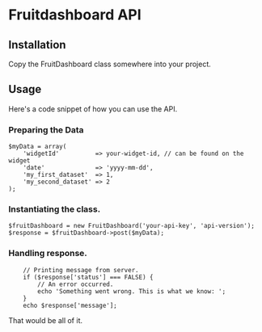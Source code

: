 # Fruitdashboard API

## Installation

Copy the FruitDashboard class somewhere into your project.

## Usage

Here's a code snippet of how you can use the API.

### Preparing the Data
```
$myData = array(
    'widgetId'          => your-widget-id, // can be found on the widget
    'date'              => 'yyyy-mm-dd',
    'my_first_dataset'  => 1,
    'my_second_dataset' => 2
);
```

### Instantiating the class.
```
$fruitDashboard = new FruitDashboard('your-api-key', 'api-version');
$response = $fruitDashboard->post($myData);
```

### Handling response.
```
    // Printing message from server.
    if ($response['status'] === FALSE) {
        // An error occurred.
        echo 'Something went wrong. This is what we know: ';
    }
    echo $response['message'];
```

That would be all of it.
